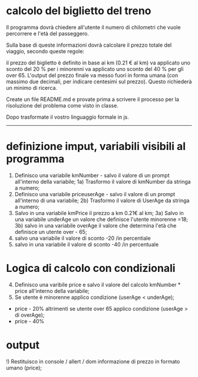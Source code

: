 # calcolo del biglietto del treno

Il programma dovrà chiedere all'utente il numero di chilometri che vuole percorrere e l'età del passeggero.

Sulla base di queste informazioni dovrà calcolare il prezzo totale del viaggio, secondo queste regole:

il prezzo del biglietto è definito in base ai km (0.21 € al km)
va applicato uno sconto del 20 % per i minorenni
va applicato uno sconto del 40 % per gli over 65.
L'output del prezzo finale va messo fuori in forma umana (con massimo due decimali, per indicare centesimi sul prezzo). Questo richiederà un minimo di ricerca.

Create un file README.md e provate prima a scrivere il processo per la risoluzione del problema come visto in classe.

Dopo trasformate il vostro linguaggio formale in js.

----------------------------------------------------------------
# definizione imput, variabili visibili al programma
1) Definisco una variabile kmNumber - salvo il valore di un prompt all'interno della variabile;
1a) Trasformo il valore di kmNumber da stringa a numero;
2) Definisco una variabile priceuserAge -   salvo il valore di un prompt all'interno di una variabile;
2b) Trasformo il valore di UserAge da stringa a numero;
3) Salvo in una variabile kmPrice il prezzo a km 0.21€ al km;
3a) Salvo in una variabile underAge un valore che definisce l'utente minorenne =18;
3b) salvo in una variabile overAge il valore che determina l'età che definisce un utente over - 65;
4) salvo una variabile il valore di sconto -20 /in percentiale
5) salvo in una variabile il valore di sconto -40 /in percentuale


# Logica di calcolo con condizionali 

4) Definisco una varibile price e salvo il valore del calcolo kmNumber * price all'interno della variabile;
5) Se utente è minorenne applico condizione (userAge < underAge);
 - price - 20%
 altrimenti se utente over 65 applico condizione (userAge > di overAge);
  - price - 40%
# output

!) Restituisco in console / allert / dom informazione di prezzo in formato umano (price);

